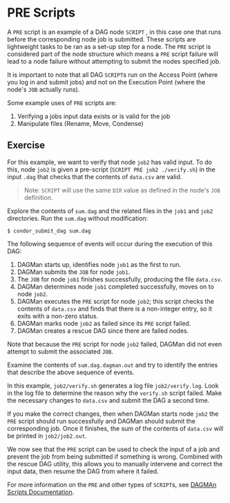 # PRE Scripts

A `PRE` script is an example of a DAG node `SCRIPT` , in this case one 
that runs before the corresponding node job is submitted. 
These scripts are lightweight tasks to be ran as a set-up step for a 
node. The `PRE` script is considered part of the node structure which 
means a `PRE` script failure will lead to a node failure without 
attempting to submit the nodes specified job.

It is important to note that all DAG `SCRIPT`s run on the Access Point
(where you log in and submit jobs) and not on the Execution Point 
(where the node's `JOB` actually runs).

Some example uses of `PRE` scripts are:

1. Verifying a jobs input data exists or is valid for the job
2. Manipulate files (Rename, Move, Condense)

## Exercise

For this example, we want to verify that node `job2` has valid input. To
do this, node `job2` is given a pre-script (`SCRIPT PRE job2 ./verify.sh`) 
in the input `.dag` that checks that the contents of `data.csv` are valid. 

> Note: `SCRIPT` will use the same `DIR` value as defined in the node's
> `JOB` definition.

Explore the contents of `sum.dag` and the related files in the `job1` and `job2` directories.
Run the `sum.dag` without modification:

```
$ condor_submit_dag sum.dag
```

The following sequence of events will occur during the execution of this DAG:

1. DAGMan starts up, identifies node `job1` as the first to run.
2. DAGMan submits the `JOB` for node `job1`.
3. The `JOB` for node `job1` finishes successfully, producing the file `data.csv`. 
4. DAGMan determines node `job1` completed successfully, moves on to node `job2`.
5. DAGMan executes the `PRE` script for node `job2`; this script checks the contents of `data.csv`
   and finds that there is a non-integer entry, so it exits with a non-zero status.
6. DAGMan marks node `job2` as failed since its `PRE` script failed.
7. DAGMan creates a rescue DAG since there are failed nodes.

Note that because the `PRE` script for node `job2` failed, DAGMan did not even attempt to submit the associated `JOB`. 

Examine the contents of `sum.dag.dagman.out` and try to identify the entries that describe
the above sequence of events. 

In this example, `job2/verify.sh` generates a log file `job2/verify.log`. 
Look in the log file to determine the reason why the `verify.sh` script failed.
Make the necessary changes to `data.csv` and submit the DAG a second time.

If you make the correct changes, then when DAGMan starts node `job2` the
`PRE` script should run successfully and DAGMan should submit the corresponding 
job. Once it finishes, the sum of the contents of `data.csv` will be printed
in `job2/job2.out`.

We now see that the `PRE` script can be used to check the input of a job
and prevent the job from being submitted if something is wrong.
Combined with the rescue DAG utility, this allows you to manually intervene
and correct the input data, then resume the DAG from where it failed.

For more information on the `PRE` and other types of `SCRIPT`s, see
[DAGMAn Scripts Documentation](https://htcondor.readthedocs.io/en/latest/automated-workflows/dagman-scripts.html).
